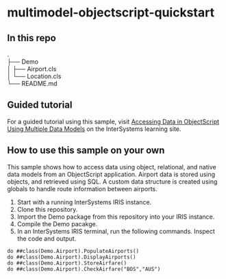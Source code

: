 # multimodel-objectscript-quickstart

## In this repo
.  
├── Demo  
│   ├── Airport.cls  
│   └── Location.cls  
└── README.md  

## Guided tutorial
For a guided tutorial using this sample, visit [Accessing Data in ObjectScript Using Multiple Data Models](https://learning.intersystems.com/course/view.php?name=ObjectScriptMultiModel) on the InterSystems learning site.

## How to use this sample on your own
This sample shows how to access data using object, relational, and native data models from an ObjectScript application. Airport data is stored using objects, and retrieved using SQL. A custom data structure is created using globals to handle route information between airports.

1. Start with a running InterSystems IRIS instance.
2. Clone this repository.
3. Import the Demo package from this repository into your IRIS instance.
4. Compile the Demo pacakge.
5. In an InterSystems IRIS terminal, run the following commands. Inspect the code and output.

```
do ##class(Demo.Airport).PopulateAirports()  
do ##class(Demo.Airport).DisplayAirports()  
do ##class(Demo.Airport).StoreAirfare()  
do ##class(Demo.Airport).CheckAirfare("BOS","AUS")  
```